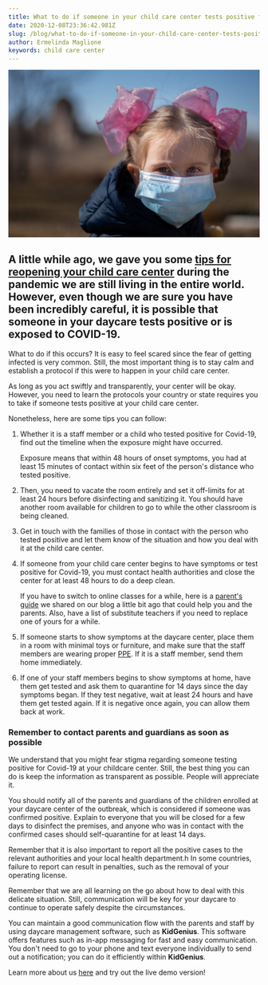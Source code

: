 ```yaml
---
title: What to do if someone in your child care center tests positive for Covid-19?
date: 2020-12-08T23:36:42.981Z
slug: /blog/what-to-do-if-someone-in-your-child-care-center-tests-positive-for-Covid-19
author: Ermelinda Maglione
keywords: child care center
---
```

![child care center](child-care-center.jpg "What to do if someone tests positive at your child care center")

## A little while ago, we gave you some [tips for reopening your child care center](https://trykidgenius.com/blog/guide-for-reopening-your-child-care-center-during-Covid-19-Safety-measures-to-take) during the pandemic we are still living in the entire world. However, even though we are sure you have been incredibly careful, it is possible that someone in your daycare tests positive or is exposed to COVID-19.

What to do if this occurs? It is easy to feel scared since the fear of getting infected is very common. Still, the most important thing is to stay calm and establish a protocol if this were to happen in your child care center.

As long as you act swiftly and transparently, your center will be okay. However, you need to learn the protocols your country or state requires you to take if someone tests positive at your child care center.

Nonetheless, here are some tips you can follow:

1. Whether it is a staff member or a child who tested positive for Covid-19, find out the timeline when the exposure might have occurred. 

   Exposure means that within 48 hours of onset symptoms, you had at least 15 minutes of contact within six feet of the person's distance who tested positive.
2. Then, you need to vacate the room entirely and set it off-limits for at least 24 hours before disinfecting and sanitizing it. You should have another room available for children to go to while the other classroom is being cleaned.
3. Get in touch with the families of those in contact with the person who tested positive and let them know of the situation and how you deal with it at the child care center.
4. If someone from your child care center begins to have symptoms or test positive for Covid-19, you must contact health authorities and close the center for at least 48 hours to do a deep clean. 

   If you have to switch to online classes for a while, here is a [parent's guide](https://trykidgenius.com/blog/Parents-guide-for-homeschooling-their-children-while-daycares-are-closed-during-Covid-19) we shared on our blog a little bit ago that could help you and the parents. Also, have a list of substitute teachers if you need to replace one of yours for a while.
5. If someone starts to show symptoms at the daycare center, place them in a room with minimal toys or furniture, and make sure that the staff members are wearing proper [PPE](https://www.health.com/condition/infectious-diseases/coronavirus/what-is-ppe). If it is a staff member, send them home immediately.
6. If one of your staff members begins to show symptoms at home, have them get tested and ask them to quarantine for 14 days since the day symptoms began. If they test negative, wait at least 24 hours and have them get tested again. If it is negative once again, you can allow them back at work.

### Remember to contact parents and guardians as soon as possible

We understand that you might fear stigma regarding someone testing positive for Covid-19 at your childcare center. Still, the best thing you can do is keep the information as transparent as possible. People will appreciate it.

You should notify all of the parents and guardians of the children enrolled at your daycare center of the outbreak, which is considered if someone was confirmed positive. Explain to everyone that you will be closed for a few days to disinfect the premises, and anyone who was in contact with the confirmed cases should self-quarantine for at least 14 days.

Remember that it is also important to report all the positive cases to the relevant authorities and your local health department.h In some countries, failure to report can result in penalties, such as the removal of your operating license.

Remember that we are all learning on the go about how to deal with this delicate situation. Still, communication will be key for your daycare to continue to operate safely despite the circumstances.

You can maintain a good communication flow with the parents and staff by using daycare management software, such as **KidGenius**. This software offers features such as in-app messaging for fast and easy communication. You don't need to go to your phone and text everyone individually to send out a notification; you can do it efficiently within **KidGenius**.

Learn more about us [here](https://trykidgenius.com/) and try out the live demo version!